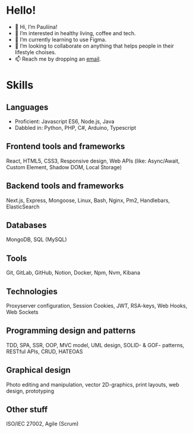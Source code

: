 # Hello!
- 👋 Hi, I’m Pauliina!
- 👀 I’m interested in healthy living, coffee and tech. 
- 🌱 I’m currently learning to use Figma.
- 💞️ I’m looking to collaborate on anything that helps people in their lifestyle choises.
- 📫 Reach me by dropping an [email](mailto:pauliina.raitaniemi@gmail.com).

# Skills
## Languages
- Proficient: Javascript ES6, Node.js, Java
- Dabbled in: Python, PHP, C#, Arduino, Typescript

## Frontend tools and frameworks
React, HTML5, CSS3, Responsive design, Web APIs (like: Async/Await, Custom Element, Shadow DOM, Local Storage)

## Backend tools and frameworks
Next.js, Express, Mongoose, Linux, Bash, Nginx, Pm2, Handlebars, ElasticSearch

## Databases
MongoDB, SQL (MySQL)

## Tools
Git, GitLab, GitHub, Notion, Docker, Npm, Nvm, Kibana

## Technologies
Proxyserver configuration, Session Cookies, JWT, RSA-keys, Web Hooks, Web Sockets

## Programming design and patterns
TDD, SPA, SSR, OOP, MVC model, UML design, SOLID- & GOF- patterns, RESTful APIs, CRUD, HATEOAS

## Graphical design
Photo editing and manipulation, vector 2D-graphics, print layouts, web design, prototyping

## Other stuff
ISO/IEC 27002, Agile (Scrum)
